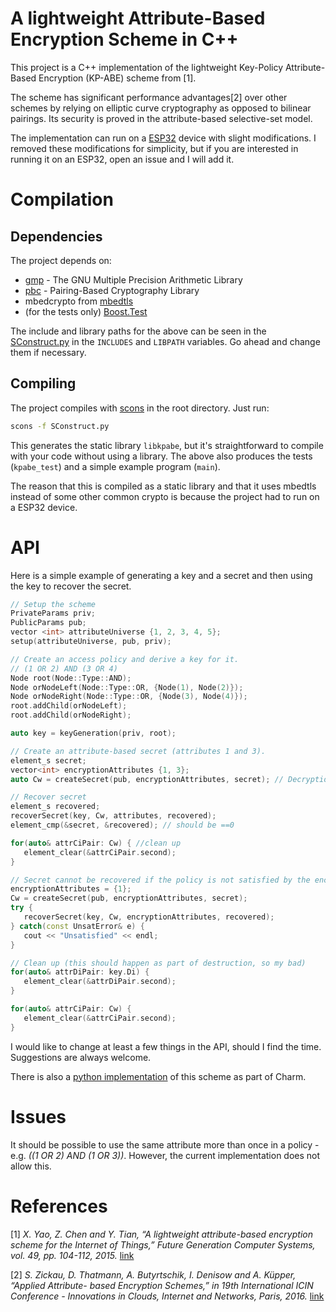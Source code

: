 # A lightweight Attribute-Based Encryption Scheme in C++

This project is a C++ implementation of the lightweight Key-Policy Attribute-Based
Encryption (KP-ABE) scheme from [1].

The scheme has significant performance advantages[2] over other schemes by relying on
elliptic curve cryptography as opposed to bilinear pairings. Its security is proved in
the attribute-based selective-set model.

The implementation can run on a [ESP32](https://github.com/espressif/esp-idf)
device with slight modifications. I removed these modifications for simplicity, but if
you are interested in running it on an ESP32, open an issue and I will add it.
# Compilation
## Dependencies
The project depends on:

* [gmp](https://gmplib.org) - The GNU Multiple Precision Arithmetic Library
* [pbc](https://crypto.stanford.edu/pbc/) - Pairing-Based Cryptography Library
* mbedcrypto from [mbedtls](https://tls.mbed.org)
* (for the tests only) [Boost.Test](http://www.boost.org/doc/libs/1_65_1/libs/test/doc/html/index.html)

The include and library paths for the above can be seen in the [SConstruct.py](SConstruct.py) in the
`INCLUDES` and `LIBPATH` variables. Go ahead and change them if necessary.

## Compiling
The project compiles with [scons](http://scons.org) in the root directory. Just run:

```sh
scons -f SConstruct.py
```

This generates the static library `libkpabe`, but it's straightforward to compile with
your code without using a library. The above also produces the tests (`kpabe_test`) and a
simple example program (`main`).

The reason that this is compiled as a static library and that it uses mbedtls instead of
some other common crypto is because the project had to run on a ESP32
device.

# API
Here is a simple example of generating a key and a secret and then using the key to
recover the secret.

```c++
// Setup the scheme
PrivateParams priv;
PublicParams pub;
vector <int> attributeUniverse {1, 2, 3, 4, 5};
setup(attributeUniverse, pub, priv);

// Create an access policy and derive a key for it.
// (1 OR 2) AND (3 OR 4)
Node root(Node::Type::AND);
Node orNodeLeft(Node::Type::OR, {Node(1), Node(2)});
Node orNodeRight(Node::Type::OR, {Node(3), Node(4)});
root.addChild(orNodeLeft);
root.addChild(orNodeRight);

auto key = keyGeneration(priv, root);

// Create an attribute-based secret (attributes 1 and 3).
element_s secret;
vector<int> encryptionAttributes {1, 3};
auto Cw = createSecret(pub, encryptionAttributes, secret); // Decryption parameters

// Recover secret
element_s recovered;
recoverSecret(key, Cw, attributes, recovered);
element_cmp(&secret, &recovered); // should be ==0

for(auto& attrCiPair: Cw) { //clean up
   element_clear(&attrCiPair.second);
}

// Secret cannot be recovered if the policy is not satisfied by the encryption attributes.
encryptionAttributes = {1};
Cw = createSecret(pub, encryptionAttributes, secret);
try {
   recoverSecret(key, Cw, encryptionAttributes, recovered);
} catch(const UnsatError& e) {
   cout << "Unsatisfied" << endl;
}

// Clean up (this should happen as part of destruction, so my bad)
for(auto& attrDiPair: key.Di) {
   element_clear(&attrDiPair.second);
}

for(auto& attrCiPair: Cw) {
   element_clear(&attrCiPair.second);
}
```

I would like to change at least a few things in the API, should I find the time.
Suggestions are always welcome.

There is also a [python implementation](https://github.com/JHUISI/charm/blob/dev/charm/schemes/abenc/abenc_yct14.py) of this scheme as part of Charm.

# Issues
It should be possible to use the same attribute more than once in a policy - e.g.
*((1 OR 2) AND (1 OR 3))*. However, the current implementation does not allow this.

# References
[1]   *X. Yao, Z. Chen and Y. Tian, “A lightweight attribute-based encryption scheme for the Internet of Things,” Future Generation Computer Systems, vol. 49, pp. 104-112, 2015.*
[link](http://www.sciencedirect.com/science/article/pii/S0167739X14002039)

[2]   *S. Zickau, D. Thatmann, A. Butyrtschik, I. Denisow and A. Küpper, “Applied Attribute- based Encryption Schemes,” in 19th International ICIN Conference - Innovations in Clouds, Internet and Networks, Paris, 2016.*
[link](http://dl.ifip.org/db/conf/icin/icin2016/1570228068.pdf)
